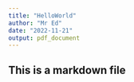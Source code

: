 ```yaml
---
title: "HelloWorld"
author: "Mr Ed"
date: "2022-11-21"
output: pdf_document
---
```


## This is a markdown file 